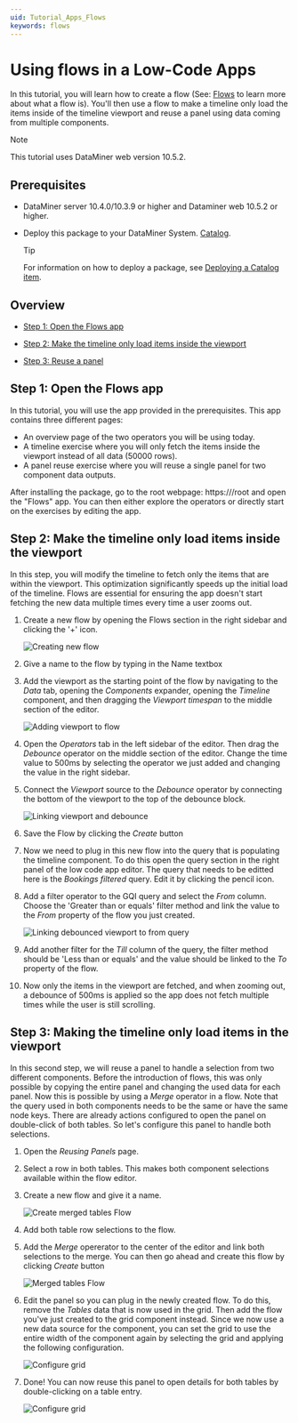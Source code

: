 ```yaml
---
uid: Tutorial_Apps_Flows
keywords: flows
---
```


# Using flows in a Low-Code Apps

In this tutorial, you will learn how to create a flow (See: [Flows](xref:Using_flows) to learn more about what a flow is). You'll then use a flow to make a timeline only load the items inside of the timeline viewport and reuse a panel using data coming from multiple components.

> [!NOTE]
> This tutorial uses DataMiner web version 10.5.2.

## Prerequisites

- DataMiner server 10.4.0/10.3.9 or higher and Dataminer web 10.5.2 or higher.

- Deploy this package to your DataMiner System. [Catalog](https://catalog.dataminer.services/details/4149a3a6-f87d-466e-bf09-1503a5a0dbb5).

  > [!TIP]
  > For information on how to deploy a package, see [Deploying a Catalog item](xref:Deploying_a_catalog_item).

## Overview

- [Step 1: Open the Flows app](#step-1-open-the-flows-app)

- [Step 2: Make the timeline only load items inside the viewport](#step-2-make-the-timeline-only-load-items-inside-the-viewport)

- [Step 3: Reuse a panel](#step-3-reuse-a-panel)

## Step 1: Open the Flows app

In this tutorial, you will use the app provided in the prerequisites. This app contains three different pages:

- An overview page of the two operators you will be using today.
- A timeline exercise where you will only fetch the items inside the viewport instead of all data (50000 rows).
- A panel reuse exercise where you will reuse a single panel for two component data outputs.

After installing the package, go to the root webpage: https://<YourDmaIP>/root and open the "Flows" app. You can then either explore the operators or directly start on the exercises by editing the app.

## Step 2: Make the timeline only load items inside the viewport

In this step, you will modify the timeline to fetch only the items that are within the viewport. This optimization significantly speeds up the initial load of the timeline. Flows are essential for ensuring the app doesn't start fetching the new data multiple times every time a user zooms out.

1. Create a new flow by opening the Flows section in the right sidebar and clicking the '+' icon.

   ![Creating new flow](~/user-guide/images/CreatingNewFlow.gif)

1. Give a name to the flow by typing in the Name textbox 

1. Add the viewport as the starting point of the flow by navigating to the *Data* tab, opening the *Components* expander, opening the *Timeline* component, and then dragging the *Viewport timespan* to the middle section of the editor.

   ![Adding viewport to flow](~/user-guide/images/AddingViewportToFlow.gif)

1. Open the *Operators* tab in the left sidebar of the editor. Then drag the *Debounce* operator on the middle section of the editor. Change the time value to 500ms by selecting the operator we just added and changing the value in the right sidebar.

1. Connect the *Viewport* source to the *Debounce* operator by connecting the bottom of the viewport to the top of the debounce block. 

   ![Linking viewport and debounce](~/user-guide/images/LinkingViewportAndDebounce.gif)

1. Save the Flow by clicking the *Create* button

1. Now we need to plug in this new flow into the query that is populating the timeline component. To do this open the query section in the right panel of the low code app editor. The query that needs to be editted here is the *Bookings filtered* query. Edit it by clicking the pencil icon. 

1. Add a filter operator to the GQI query and select the *From* column. Choose the 'Greater than or equals' filter method and link the value to the *From* property of the flow you just created.

   ![Linking debounced viewport to from query](~/user-guide/images/LinkingDebouncedViewportToFromQuery.gif)

1. Add another filter for the *Till* column of the query, the filter method should be 'Less than or equals' and the value should be linked to the *To* property of the flow. 

1. Now only the items in the viewport are fetched, and when zooming out, a debounce of 500ms is applied so the app does not fetch multiple times while the user is still scrolling.

## Step 3: Making the timeline only load items in the viewport

In this second step, we will reuse a panel to handle a selection from two different components. Before the introduction of flows, this was only possible by copying the entire panel and changing the used data for each panel. Now this is possible by using a *Merge* operator in a flow. Note that the query used in both components needs to be the same or have the same node keys. There are already actions configured to open the panel on double-click of both tables. So let's configure this panel to handle both selections.

1. Open the *Reusing Panels* page. 

1. Select a row in both tables. This makes both component selections available within the flow editor.

1. Create a new flow and give it a name.

   ![Create merged tables Flow](~/user-guide/images/CreateMergedTablesFlow.gif)

1. Add both table row selections to the flow. 

1. Add the *Merge* opererator to the center of the editor and link both selections to the merge. You can then go ahead and create this flow by clicking *Create* button

   ![Merged tables Flow](~/user-guide/images/MergedTablesFlow.png)

1. Edit the panel so you can plug in the newly created flow. To do this, remove the *Tables* data that is now used in the grid. Then add the flow you've just created to the grid component instead. Since we now use a new data source for the component, you can set the grid to use the entire width of the component again by selecting the grid and applying the following configuration.

   ![Configure grid](~/user-guide/images/ConfigureGridForFlow.png)

1. Done! You can now reuse this panel to open details for both tables by double-clicking on a table entry.

   ![Configure grid](~/user-guide/images/ReusePanelFlows.gif)
